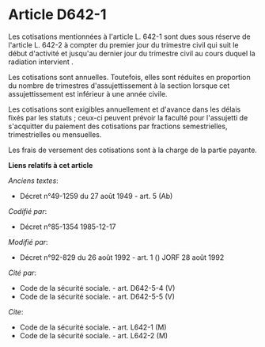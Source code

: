 # Article D642-1

Les cotisations mentionnées à l'article L. 642-1 sont dues sous réserve de l'article L. 642-2 à compter du premier jour du
trimestre civil qui suit le début d'activité et jusqu'au dernier jour du trimestre civil au cours duquel la radiation
intervient       . 

Les cotisations sont annuelles. Toutefois, elles sont réduites en proportion du nombre de trimestres d'assujettissement à la
section lorsque cet assujettissement est inférieur à une année civile. 

Les cotisations sont exigibles annuellement et d'avance dans les délais fixés par les statuts ; ceux-ci peuvent prévoir la
faculté pour l'assujetti de s'acquitter du paiement des cotisations par fractions semestrielles, trimestrielles ou
mensuelles. 

Les frais de versement des cotisations sont à la charge de la partie payante.

**Liens relatifs à cet article**

_Anciens textes_:

  - Décret n°49-1259 du 27 août 1949 - art. 5 (Ab)

_Codifié par_:

  - Décret n°85-1354 1985-12-17

_Modifié par_:

  - Décret n°92-829 du 26 août 1992 - art. 1 () JORF 28 août 1992

_Cité par_:

  - Code de la sécurité sociale. - art. D642-5-4 (V)
  - Code de la sécurité sociale. - art. D642-5-5 (V)

_Cite_:

  - Code de la sécurité sociale. - art. L642-1 (M)
  - Code de la sécurité sociale. - art. L642-2 (M)
